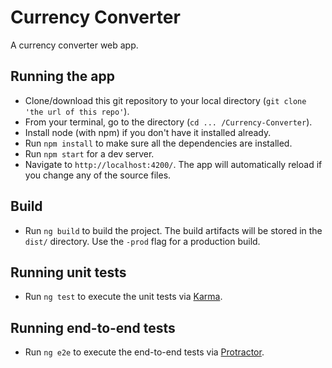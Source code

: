 # Currency Converter

A currency converter web app.

## Running the app

- Clone/download this git repository to your local directory (`git clone 'the url of this repo'`).
- From your terminal, go to the directory (`cd ... /Currency-Converter`).
- Install node (with npm) if you don't have it installed already.
- Run `npm install` to make sure all the dependencies are installed.
- Run `npm start` for a dev server.
- Navigate to `http://localhost:4200/`. The app will automatically reload if you  change any of the source files.

## Build

- Run `ng build` to build the project. The build artifacts will be stored in the `dist/` directory. Use the `-prod` flag for a               production build.

## Running unit tests

- Run `ng test` to execute the unit tests via [Karma](https://karma-runner.github.io).

## Running end-to-end tests

- Run `ng e2e` to execute the end-to-end tests via [Protractor](http://www.protractortest.org/).
